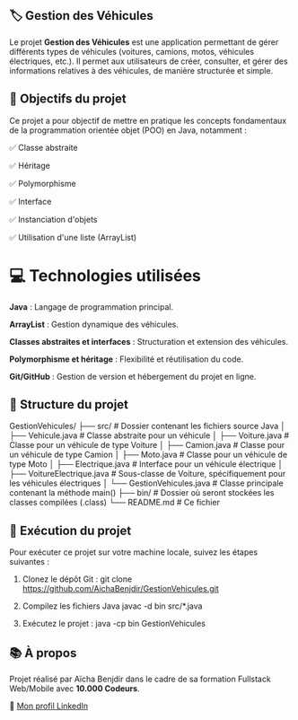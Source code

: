    ## 🏷️ Gestion des Véhicules
Le projet **Gestion des Véhicules** est une application permettant de gérer différents types de véhicules (voitures, camions, motos, véhicules électriques, etc.). Il permet aux utilisateurs de créer, consulter, et gérer des informations relatives à des véhicules, de manière structurée et simple.

  ##  🎯  Objectifs du projet
Ce projet a pour objectif de mettre en pratique les concepts fondamentaux de la programmation orientée objet (POO) en Java, notamment :

✅ Classe abstraite

✅ Héritage

✅ Polymorphisme

✅ Interface

✅ Instanciation d'objets

✅ Utilisation d'une liste (ArrayList)

 #  💻 Technologies utilisées
**Java** : Langage de programmation principal.

**ArrayList** : Gestion dynamique des véhicules.

**Classes abstraites et interfaces** : Structuration et extension des véhicules.

**Polymorphisme et héritage** : Flexibilité et réutilisation du code.

**Git/GitHub** : Gestion de version et hébergement du projet en ligne.

##  📁 Structure du projet

GestionVehicules/ ├── src/ # Dossier contenant les fichiers source Java │ ├── Vehicule.java # Classe abstraite pour un véhicule │ ├── Voiture.java # Classe pour un véhicule de type Voiture │ ├── Camion.java # Classe pour un véhicule de type Camion │ ├── Moto.java # Classe pour un véhicule de type Moto │ ├── Electrique.java # Interface pour un véhicule électrique │ ├── VoitureElectrique.java # Sous-classe de Voiture, spécifiquement pour les véhicules électriques │ └── GestionVehicules.java # Classe principale contenant la méthode main() ├── bin/ # Dossier où seront stockées les classes compilées (.class) └── README.md # Ce fichier

##  🚀 Exécution du projet
Pour exécuter ce projet sur votre machine locale, suivez les étapes suivantes :

1. Clonez le dépôt Git :
         git clone https://github.com/AichaBenjdir/GestionVehicules.git

2. Compilez les fichiers Java
         javac -d bin src/*.java
3. Exécutez le projet :
         java -cp bin GestionVehicules



 ## 📚 À propos

Projet réalisé par Aïcha Benjdir dans le cadre de sa formation Fullstack Web/Mobile avec **10.000 Codeurs**.

🔗 [Mon profil LinkedIn](https://www.linkedin.com/in/a%C3%AFcha-benjdir/)
